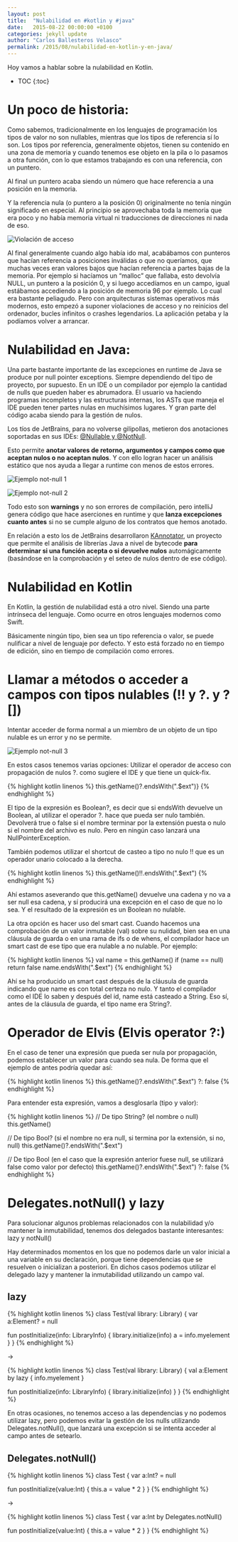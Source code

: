 ```yaml
---
layout: post
title:  "Nulabilidad en #kotlin y #java"
date:   2015-08-22 00:00:00 +0100
categories: jekyll update
author: "Carlos Ballesteros Velasco"
permalink: /2015/08/nulabilidad-en-kotlin-y-en-java/
---
```


Hoy vamos a hablar sobre la nulabilidad en Kotlin.

* TOC
{:toc}

# Un poco de historia:
Como sabemos, tradicionalmente en los lenguajes de programación los tipos de valor no son nullables, mientras que los tipos de referencia sí lo son. Los tipos por referencia, generalmente objetos, tienen su contenido en una zona de memoria y cuando tenemos ese objeto en la pila o lo pasamos a otra función, con lo que estamos trabajando es con una referencia, con un puntero.

Al final un puntero acaba siendo un número que hace referencia a una posición en la memoria.

Y la referencia nula (o puntero a la posición 0) originalmente no tenía ningún significado en especial. Al principio se aprovechaba toda la memoria que era poco y no había memoria virtual ni traducciones de direcciones ni nada de eso.

![Violación de acceso](/images/access-violation.jpg "Violación de acceso")

Al final generalmente cuando algo había ido mal, acabábamos con punteros que hacían referencia a posiciones inválidas o que no queríamos, que muchas veces eran valores bajos que hacían referencia a partes bajas de la memoria. Por ejemplo si hacíamos un “malloc” que fallaba, esto devolvía NULL, un puntero a la posición 0, y si luego accedíamos en un campo, igual estábamos accediendo a la posición de memoria 96 por ejemplo. Lo cual era bastante peliagudo. Pero con arquitecturas sistemas operativos más modernos, esto empezó a suponer violaciones de acceso y no reinicios del ordenador, bucles infinitos o crashes legendarios. La aplicación petaba y la podíamos volver a arrancar.

# Nulabilidad en Java:

Una parte bastante importante de las excepciones en runtime de Java se produce por null pointer exceptions. Siempre dependiendo del tipo de proyecto, por supuesto. En un IDE o un compilador por ejemplo la cantidad de nulls que pueden haber es abrumadora. El usuario va haciendo programas incompletos y las estructuras internas, los ASTs que maneja el IDE pueden tener partes nulas en muchísimos lugares. Y gran parte del código acaba siendo para la gestión de nulos.

Los tíos de JetBrains, para no volverse gilipollas, metieron dos anotaciones soportadas en sus IDEs: [@Nullable y @NotNull](https://www.jetbrains.com/idea/help/nullable-and-notnull-annotations.html).

Esto permite **anotar valores de retorno, argumentos y campos como que aceptan nulos o no aceptan nulos**. Y con ello logran hacer un análisis estático que nos ayuda a llegar a runtime con menos de estos errores.

![Ejemplo not-null 1](/images/not-null-example1.jpg "Ejemplo not-null 1")

![Ejemplo not-null 2](/images/not-null-example2.png "Ejemplo not-null 2")

Todo esto son **warnings** y no son errores de compilación, pero intelliJ genera código que hace aserciones en runtime y que **lanza excepciones cuanto antes** si no se cumple alguno de los contratos que hemos anotado.

En relación a esto los de JetBrains desarrollaron [KAnnotator](https://github.com/JetBrains/kannotator), un proyecto que permite el análisis de librerías Java a nivel de bytecode **para determinar si una función acepta o si devuelve nulos** automágicamente (basándose en la comprobación y el seteo de nulos dentro de ese código).

# Nulabilidad en Kotlin

En Kotlin, la gestión de nulabilidad está a otro nivel. Siendo una parte intrínseca del lenguaje. Como ocurre en otros lenguajes modernos como Swift.

Básicamente ningún tipo, bien sea un tipo referencia o valor, se puede nulificar a nivel de lenguaje por defecto. Y esto está forzado no en tiempo de edición, sino en tiempo de compilación como errores.

# Llamar a métodos o acceder a campos con tipos nulables (!! y ?. y ?[])

Intentar acceder de forma normal a un miembro de un objeto de un tipo nulable es un error y no se permite.

![Ejemplo not-null 3](/images/not-null-example3.png "Ejemplo not-null 3")

 En estos casos tenemos varias opciones:
 Utilizar el operador de acceso con propagación de nulos ?. como sugiere el IDE y que tiene un quick-fix.

{% highlight kotlin linenos %}
this.getName()?.endsWith(".$ext")}
{% endhighlight %}

El tipo de la expresión es Boolean?, es decir que si endsWith devuelve un Boolean, al utilizar el operador ?. hace que pueda ser nulo también. Devolverá true o false si el nombre terminar por la extensión puesta o nulo si el nombre del archivo es nulo. Pero en ningún caso lanzará una NullPointerException.

También podemos utilizar el shortcut de casteo a tipo no nulo !! que es un operador unario colocado a la derecha.

{% highlight kotlin linenos %}
this.getName()!!.endsWith(".$ext")
{% endhighlight %}

Ahí estamos aseverando que this.getName() devuelve una cadena y no va a ser null esa cadena, y sí producirá una excepción en el caso de que no lo sea. Y el resultado de la expresión es un Boolean no nulable.

La otra opción es hacer uso del smart cast. Cuando hacemos una comprobación de un valor inmutable (val) sobre su nulidad, bien sea en una cláusula de guarda o en una rama de ifs o de whens, el compilador hace un smart cast de ese tipo que era nulable a no nulable. Por ejemplo:

{% highlight kotlin linenos %}
val name = this.getName()
if (name == null) return false
name.endsWith(".$ext")
{% endhighlight %}

Ahí se ha producido un smart cast después de la cláusula de guarda indicando que name es con total certeza no nulo. Y tanto el compilador como el IDE lo saben y después del id, name está casteado a String. Eso sí, antes de la cláusula de guarda, el tipo name era String?.

# Operador de Elvis (Elvis operator ?:)

En el caso de tener una expresión que pueda ser nula por propagación, podemos establecer un valor para cuando sea nula. De forma que el ejemplo de antes podría quedar así:

{% highlight kotlin linenos %}
this.getName()?.endsWith(".$ext") ?: false
{% endhighlight %}

Para entender esta expresión, vamos a desglosarla (tipo y valor):

{% highlight kotlin linenos %}
// De tipo String? (el nombre o null)
this.getName() 

// De tipo Bool? (si el nombre no era null, si termina por la extensión, si no, null)
this.getName()?.endsWith(".$ext")

// De tipo Bool (en el caso que la expresión anterior fuese null, se utilizará false como valor por defecto)
this.getName()?.endsWith(".$ext") ?: false
{% endhighlight %}

# Delegates.notNull() y lazy

Para solucionar algunos problemas relacionados con la nulabilidad y/o mantener la inmutabilidad, tenemos dos delegados bastante interesantes: lazy y notNull()

Hay determinados momentos en los que no podemos darle un valor inicial a una variable en su declaración, porque tiene dependencias que se resuelven o inicializan a posteriori. En dichos casos podemos utilizar el delegado lazy y mantener la inmutabilidad utilizando un campo val.

## lazy

{% highlight kotlin linenos %}
class Test(val library: Library) {
   var a:Element? = null

   fun postInitialize(info: LibraryInfo) {
       library.initialize(info)
       a = info.myelement
   }
}
{% endhighlight %}

->

{% highlight kotlin linenos %}
class Test(val library: Library) {
   val a:Element by lazy { info.myelement }

   fun postInitialize(info: LibraryInfo) {
       library.initialize(info)
   }
}
{% endhighlight %}

En otras ocasiones, no tenemos acceso a las dependencias y no podemos utilizar lazy, pero podemos evitar la gestión de los nulls utilizando Delegates.notNull(), que lanzará una excepción si se intenta acceder al campo antes de setearlo.

## Delegates.notNull()

{% highlight kotlin linenos %}
class Test {
   var a:Int? = null

   fun postInitialize(value:Int) {
       this.a = value * 2
   }
}
{% endhighlight %}

->

{% highlight kotlin linenos %}
class Test {
   var a:Int by Delegates.notNull()

   fun postInitialize(value:Int) {
       this.a = value * 2
   }
}
{% endhighlight %}
